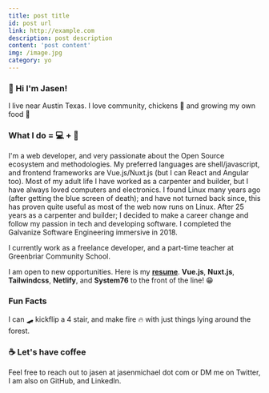 ```yaml
---
title: post title
id: post url
link: http://example.com
description: post description
content: 'post content'
img: /image.jpg
category: yo
---
```


### 👋 Hi I'm Jasen!

I live near Austin Texas. I love community, chickens 🐔 and growing my own food 🌱

### What I do = 💻 + 🔨

I'm a web developer, and very passionate about the Open Source ecosystem and methodologies. My preferred languages are shell/javascript, and frontend frameworks are Vue.js/Nuxt.js (but I can React and Angular too). Most of my adult life I have worked as a carpenter and builder, but I have always loved computers and electronics. I found Linux many years ago (after getting the blue screen of death); and have not turned back since, this has proven quite useful as most of the web now runs on Linux. After 25 years as a carpenter and builder; I decided to make a career change and follow my passion in tech and developing software. I completed the Galvanize Software Engineering immersive in 2018.

I currently work as a freelance developer, and a part-time teacher at Greenbriar Community School.

I am open to new opportunities. Here is my **<a href="/jasenmichael-resume.pdf" target="_blank">resume</a>**. **Vue.js**, **Nuxt.js**, **Tailwindcss**, **Netlify**, and **System76** to the front of the line! 😁

### Fun Facts

I can 🛹 kickflip a 4 stair, and make fire 🔥 with just things lying around the forest.

### ☕ Let's have coffee

Feel free to reach out to jasen at jasenmichael dot com or DM me on Twitter, I am also on GitHub, and LinkedIn.
